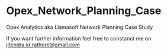 # Opex_Network_Planning_Case

Opex Analytics aka Llamasoft Network Planning Case Study

If you want further information feel free to constanct me on jitendra.kr.rathore@gmail.com

